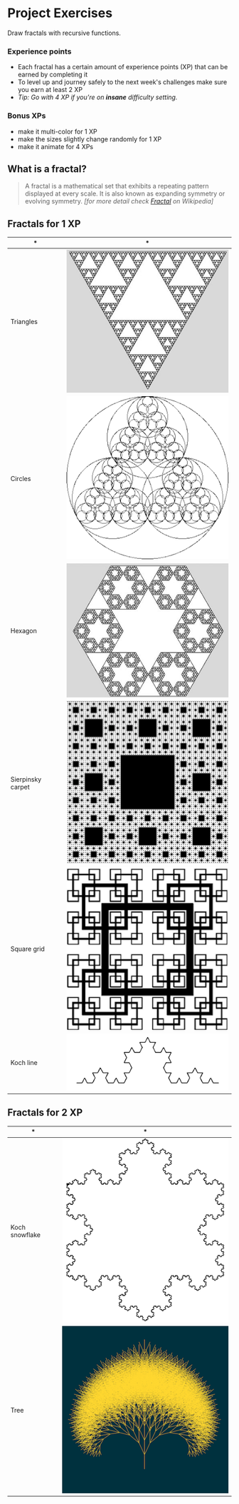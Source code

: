 # Project Exercises

Draw fractals with recursive functions.

### Experience points
- Each fractal has a certain amount of experience points (XP) that can be earned by completing it
- To level up and journey safely to the next week's challenges make sure you earn at least 2 XP
- *Tip: Go with 4 XP if you're on __insane__ difficulty setting.*

### Bonus XPs
- make it multi-color for 1 XP
- make the sizes slightly change randomly for 1 XP
- make it animate for 4 XPs

## What is a fractal?
> A fractal is a mathematical set that exhibits a repeating pattern displayed at every scale. It is also known as expanding symmetry or evolving symmetry.
> *[for more detail check [Fractal](https://en.wikipedia.org/wiki/Fractal) on Wikipedia]*

## Fractals for 1 XP

| * | *  |
| --- | --- |
| Triangles         | ![triangles](triangles.jpg) |
| Circles           | ![circles](circles.gif) |
| Hexagon           | ![hexagon](hexagon.jpg) |
| Sierpinsky carpet | ![carpet](sierpinski-carpet.png) |
| Square grid       | ![grid](square-grid.png) |
| Koch line         | ![koch](koch.png)  |

## Fractals for 2 XP

| * | *  |
| --- | --- |
| Koch snowflake | ![snowflake](kochsnowflake.png) |
| Tree | ![tree](tree.png)  |
